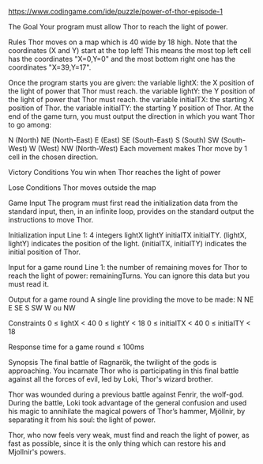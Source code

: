  https://www.codingame.com/ide/puzzle/power-of-thor-episode-1
 
The Goal
Your program must allow Thor to reach the light of power.

Rules
Thor moves on a map which is 40 wide by 18 high. Note that the coordinates (X and Y) start at the top left! This means the most top left cell has the coordinates "X=0,Y=0" and the most bottom right one has the coordinates "X=39,Y=17".

Once the program starts you are given:
the variable lightX: the X position of the light of power that Thor must reach.
the variable lightY: the Y position of the light of power that Thor must reach.
the variable initialTX: the starting X position of Thor.
the variable initialTY: the starting Y position of Thor.
At the end of the game turn, you must output the direction in which you want Thor to go among:
	
N (North)
NE (North-East)
E (East)
SE (South-East)
S (South)
SW (South-West)
W (West)
NW (North-West)
Each movement makes Thor move by 1 cell in the chosen direction.
 
 
Victory Conditions
You win when Thor reaches the light of power
 
Lose Conditions
Thor moves outside the map

Game Input
The program must first read the initialization data from the standard input, then, in an infinite loop, provides on the standard output the instructions to move Thor.

Initialization input
Line 1: 4 integers lightX lightY initialTX initialTY. 
  (lightX, lightY) indicates the position of the light. 
    (initialTX, initialTY) indicates the initial position of Thor.

Input for a game round
Line 1: the number of remaining moves for Thor to reach the light of power: remainingTurns. 
  You can ignore this data but you must read it.

Output for a game round
A single line providing the move to be made: N NE E SE S SW W ou NW

Constraints
0 ≤ lightX < 40
0 ≤ lightY < 18
0 ≤ initialTX < 40
0 ≤ initialTY < 18

Response time for a game round ≤ 100ms


Synopsis
The final battle of Ragnarök, the twilight of the gods is approaching. You incarnate Thor who is participating in this final battle against all the forces of evil, led by Loki, Thor's wizard brother.

Thor was wounded during a previous battle against Fenrir, the wolf-god. During the battle, Loki took advantage of the general confusion and used his magic to annihilate the magical powers of Thor’s hammer, Mjöllnir, by separating it from his soul: the light of power.

Thor, who now feels very weak, must find and reach the light of power, as fast as possible, since it is the only thing which can restore his and Mjollnir's powers.
